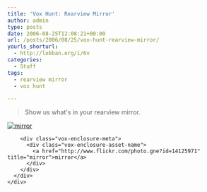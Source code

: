 ```yaml
---
title: 'Vox Hunt: Rearview Mirror'
author: admin
type: posts
date: 2006-08-25T12:08:21+00:00
url: /posts/2006/08/25/vox-hunt-rearview-mirror/
yourls_shorturl:
  - http://lobban.org/i/6v
categories:
  - Stuff
tags:
  - rearview mirror
  - vox hunt

---
```

> Show us what's in your rearview mirror.

<div class="vox-enclosure vox-enclosure-center vox-enclosure-large vox-photo-enclosure">
  <div class="vox-enclosure-inner">
    <div class="vox-enclosure-list">
      <div class="vox-enclosure-item vox-photo-asset vox-last">
        <div class="vox-enclosure-image">
          <a href="http://www.flickr.com/photo.gne?id=14125971" title="mirror"><img alt="mirror" class="asset asset-image at-xid-6a01348743f8e2970c0133f423da67970b" src="https://nonimage.typepad.com/.a/6a01348743f8e2970c0133f423da67970b-320pi" /></a>
        </div>
        
        <div class="vox-enclosure-meta">
          <div class="vox-enclosure-asset-name">
            <a href="http://www.flickr.com/photo.gne?id=14125971" title="mirror">mirror</a>
          </div>
        </div>
      </div>
    </div>
  </div>
</div>